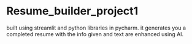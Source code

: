 # Resume_builder_project1
built using streamlit and python libraries in pycharm. it generates you a completed resume with the info given and text are enhanced using AI.
